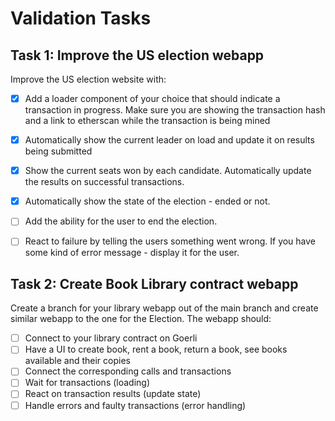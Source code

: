 # Validation Tasks

## Task 1: Improve the US election webapp
Improve the US election website with:

- [X] Add a loader component of your choice that should indicate a transaction in progress. Make sure you are showing the transaction hash and a link to etherscan while the transaction is being mined

- [X] Automatically show the current leader on load and update it on results being submitted
- [X] Show the current seats won by each candidate. Automatically update the results on successful transactions.
- [X] Automatically show the state of the election - ended or not.
- [ ] Add the ability for the user to end the election.
- [ ] React to failure by telling the users something went wrong. If you have some kind of error message - display it for the user.

## Task 2: Create Book Library contract webapp
Create a branch for your library webapp out of the main branch and create similar webapp to the one for the Election. The webapp should:
- [ ] Connect to your library contract on Goerli
- [ ] Have a UI to create book, rent a book, return a book, see books available and their copies
- [ ] Connect the corresponding calls and transactions
- [ ] Wait for transactions (loading)
- [ ] React on transaction results (update state)
- [ ] Handle errors and faulty transactions (error handling)